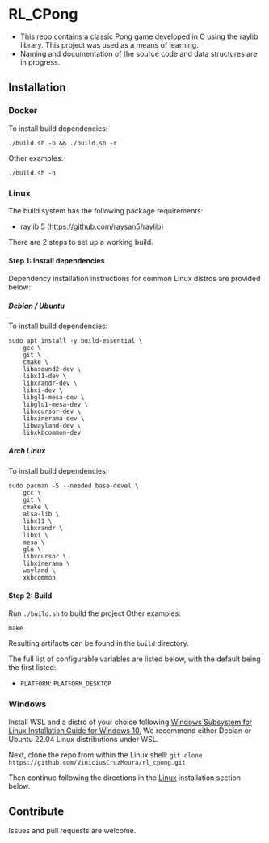 # RL_CPong

- This repo contains a classic Pong game developed in C using the raylib library. This project was used as a means of learning.
- Naming and documentation of the source code and data structures are in progress.

## Installation

### Docker
To install build dependencies:
```
./build.sh -b && ./build.sh -r
```
Other examples:
```
./build.sh -h
```

### Linux

The build system has the following package requirements:
 * raylib 5 (https://github.com/raysan5/raylib)

There are 2 steps to set up a working build.

#### Step 1: Install dependencies

Dependency installation instructions for common Linux distros are provided below:

##### Debian / Ubuntu
To install build dependencies:
```
sudo apt install -y build-essential \
    gcc \
    git \
    cmake \
    libasound2-dev \
    libx11-dev \
    libxrandr-dev \
    libxi-dev \
    libgl1-mesa-dev \
    libglu1-mesa-dev \
    libxcursor-dev \
    libxinerama-dev \
    libwayland-dev \
    libxkbcommon-dev
```

##### Arch Linux
To install build dependencies:
```
sudo pacman -S --needed base-devel \
    gcc \
    git \
    cmake \
    alsa-lib \
    libx11 \
    libxrandr \
    libxi \
    mesa \
    glu \
    libxcursor \
    libxinerama \
    wayland \
    xkbcommon
```

#### Step 2: Build
Run `./build.sh` to build the project
Other examples:
```
make
```

Resulting artifacts can be found in the `build` directory.

The full list of configurable variables are listed below, with the default being the first listed:

* ``PLATFORM``: ``PLATFORM_DESKTOP``

### Windows

Install WSL and a distro of your choice following
[Windows Subsystem for Linux Installation Guide for Windows 10.](https://docs.microsoft.com/en-us/windows/wsl/install-win10)
We recommend either Debian or Ubuntu 22.04 Linux distributions under WSL.

Next, clone the repo from within the Linux shell:
`git clone https://github.com/ViniciusCruzMoura/rl_cpong.git`

Then continue following the directions in the [Linux](#linux) installation section below.

## Contribute

Issues and pull requests are welcome.
